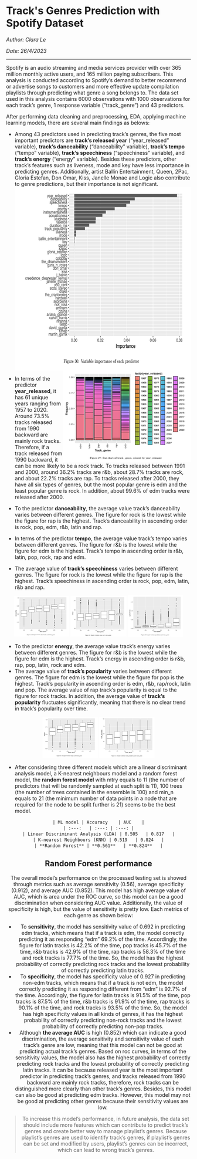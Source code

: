 # Track's Genres Prediction with Spotify Dataset
_Author: Clara Le_

_Date: 26/4/2023_

---
Spotify is an audio streaming and media services provider with over 365 million monthly active users, and 165 million paying subscribers. This analysis is conducted according to Spotify’s demand to better recommend or advertise songs to customers and more effective update compilation playlists through predicting what genre a song belongs to. The data set used in this analysis contains 6000 observations with 1000 observations for each track’s genre, 1 response variable (“track_genre”) and 43 predictors. 

After performing data cleaning and preprocessing, EDA, applying machine learning models, there are several main findings as belows:
+ Among 43 predictors used in predicting track’s genres, the five most important predictors are **track’s released year** (“year_released” variable), **track’s danceability** (“danceability” variable), **track’s tempo** (“tempo” variable), **track’s speechiness** (“speechiness” variable), and **track’s energy** (“energy” variable). Besides these predictors, other track’s features such as liveness, mode and key have less importance in predicting genres. Additionally, artist Ballin Entertainment, Queen, 2Pac, Gloria Estefan, Don Omar, Kiss, Janelle Monae and Logic also contribute to genre predictions, but their importance is not significant.
<a href="url"><img src="https://github.com/Tien-le98/DA_Project_Spotify/blob/main/feature_importance" align="center" height="500" width="700" ></a>
<a href="url"><img src="https://github.com/Tien-le98/DA_Project_Spotify/blob/main/year_released" align="right" height="250" width="350" ></a>
+ In terms of the predictor **year_released**, it has 61 unique years ranging from 1957 to 2020. Around 73.5% tracks released from 1990 backward are mainly rock tracks. Therefore, if a track released from 1990 backward, it can be more likely to be a rock track. To tracks released between 1991 and 2000, around 36.2% tracks are r&b, about 28.7% tracks are rock, and about 22.2% tracks are rap. To tracks released after 2000, they have all six types of genres, but the most popular genre is edm and the least popular genre is rock. In addition, about 99.6% of edm tracks were released after 2000.

+ To the predictor **danceability**, the average value track’s danceability varies between different genres. The figure for rock is the lowest while the figure for rap is the highest. Track’s danceability in ascending order is rock, pop, edm, r&b, latin and rap.
+ In terms of the predictor **tempo**, the average value track’s tempo varies between different genres. The figure for r&b is the lowest while the figure for edm is the highest. Track’s tempo in ascending order is r&b, latin, pop, rock, rap and edm.
+ The average value of **track’s speechiness** varies between different genres. The figure for rock is the lowest while the figure for rap is the highest. Track’s speechiness in ascending order is rock, pop, edm, latin, r&b and rap.

<p align="center" width="100%">
    <img width="30%" src="https://github.com/Tien-le98/DA_Project_Spotify/blob/main/danceability">
    <img width="30%" src="https://github.com/Tien-le98/DA_Project_Spotify/blob/main/tempo">
    <img width="30%" src="https://github.com/Tien-le98/DA_Project_Spotify/blob/main/speechiness">
</p>

+ To the predictor **energy**, the average value track’s energy varies between different genres. The figure for r&b is the lowest while the figure for edm is the highest. Track’s energy in ascending order is r&b, rap, pop, latin, rock and edm.
+ The average value of **track’s popularity** varies between different genres. The figure for edm is the lowest while the figure for pop is the highest. Track’s popularity in ascending order is edm, r&b, rap/rock, latin and pop. The average value of rap track’s popularity is equal to the figure for rock tracks. In addition, the average value of **track’s popularity** fluctuates significantly, meaning that there is no clear trend in track’s popularity over time.

<p align="center" width="100%">
    <img width="30%" src="https://github.com/Tien-le98/DA_Project_Spotify/blob/main/energy_plot">
    <img width="30%" src="https://github.com/Tien-le98/DA_Project_Spotify/blob/main/popularity">
</p>

+ After considering three different models which are a linear discriminant analysis model, a K-nearest neighbours model and a random forest model, the **random forest model** with mtry equals to 11 (the number of predictors that will be randomly sampled at each split is 11), 100 trees (the number of trees contained in the ensemble is 100) and min_n equals to 21 (the minimum number of data points in a node that are required for the node to be split further is 21) seems to be the best model.

<center>
    
    | ML model | Accuracy    | AUC    |
    | :---:   | :---: | :---: |
    | Linear Discriminant Analysis (LDA) | 0.505   | 0.817   |
    | K-nearest Neighbours (KNN) | 0.519   | 0.824   |
    | **Random Forest** | **0.561**   | **0.824**   |
<center>

## Random Forest performance
The overall model’s performance on the processed testing set is showed through metrics such as average sensitivity (0.56), average specificity (0.912), and average AUC (0.852). This model has high average value of AUC, which is area under the ROC curve, so this model can be a good discrimination when considering AUC value. Additionally, the value of specificity is high, but the value of sensitivity is pretty low. Each metrics of each genre as shown below:
+ To **sensitivity**, the model has sensitivity value of 0.692 in predicting edm tracks, which means that if a track is edm, the model correctly predicting it as responding “edm” 69.2% of the time. Accordingly, the figure for latin tracks is 42.2% of the time, pop tracks is 45.7% of the time, r&b tracks is 42.9% of the time, rap tracks is 58.3% of the time and rock tracks is 77.7% of the time. So, the model has the highest probability of correctly predicting rock tracks and the lowest probability of correctly predicting latin tracks.
+ To **specificity**, the model has specificity value of 0.927 in predicting non-edm tracks, which means that if a track is not edm, the model correctly predicting it as responding different from “edm” is 92.7% of the time. Accordingly, the figure for latin tracks is 91.5% of the time, pop tracks is 87.5% of the time, r&b tracks is 91.9% of the time, rap tracks is 90.1% of the time, and rock tracks is 93.5% of the time. So, the model has high specificity values in all kinds of genres, it has the highest probability of correctly predicting non-rock tracks and the lowest probability of correctly predicting non-pop tracks.
+ Although **the average AUC** is high (0.852) which can indicate a good discrimination, the average sensitivity and sensitivity value of each track’s genre are low, meaning that this model can not be good at predicting actual track’s genres. Based on roc curves, in terms of the sensitivity values, the model also has the highest probability of correctly predicting rock tracks and the lowest probability of correctly predicting latin tracks. It can be because released year is the most important predictor in predicting track’s genres, and tracks released from 1990 backward are mainly rock tracks, therefore, rock tracks can be distinguished more clearly than other track’s genres. Besides, this model can also be good at predicting edm tracks. However, this model may not be good at predicting other genres because their sensitivity values are low.
 
> To increase this model’s performance, in future analysis, the data set should include more features which can contribute to predict track’s genres and create better way to manage playlist’s genres. Because playlist’s genres are used to identify track’s genres, if playlist’s genres can be set and modified by users, playlist’s genres can be incorrect, which can lead to wrong track’s genres.
